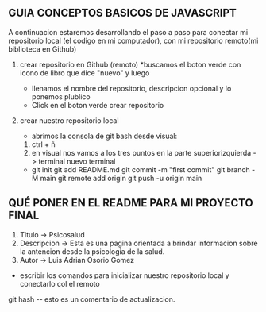 ## GUIA CONCEPTOS BASICOS DE JAVASCRIPT


A continuacion estaremos desarrollando el paso a paso para conectar mi repositorio local (el codigo en mi computador), con mi repositorio remoto(mi biblioteca en Github)


1. crear repositorio en Github (remoto)
   *buscamos el boton verde con icono de libro que dice "nuevo" y luego
   * llenamos el nombre del repositorio, descripcion opcional y lo ponemos plublico
   * Click en el boton verde crear repositorio

 2.  crear nuestro repositorio local

     * abrimos la consola de git bash desde 
     visual:
     1. ctrl + ñ
     2. en visual nos vamos a los tres puntos en la parte superiorizquierda -> terminal nuevo terminal
     *  git init 
     git add README.md
       git commit -m "first commit"
       git branch -M main
       git remote add origin
       git push -u origin main


 ##  QUÉ PONER EN EL README PARA MI PROYECTO FINAL

1. Titulo -> Psicosalud
2. Descripcion -> Esta es una pagina orientada a brindar informacion sobre la antencion desde la psicologia de la salud.
3. Autor -> Luis Adrian Osorio Gomez

* escribir los comandos para inicializar nuestro repositorio local y conectarlo col el remoto

git hash -- esto es un comentario de actualizacion.

